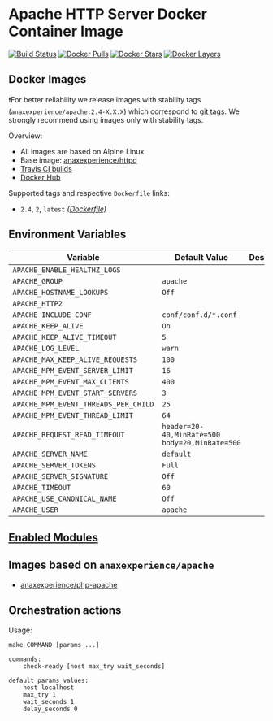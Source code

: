 # Apache HTTP Server Docker Container Image

[![Build Status](https://travis-ci.org/anaxexp/apache.svg?branch=master)](https://travis-ci.org/anaxexp/apache)
[![Docker Pulls](https://img.shields.io/docker/pulls/anaxexperience/apache.svg)](https://hub.docker.com/r/anaxexperience/apache)
[![Docker Stars](https://img.shields.io/docker/stars/anaxexperience/apache.svg)](https://hub.docker.com/r/anaxexperience/apache)
[![Docker Layers](https://images.microbadger.com/badges/image/anaxexperienceapache.svg)](https://microbadger.com/images/anaxexperience/apache)

## Docker Images

❗️For better reliability we release images with stability tags (`anaxexperience/apache:2.4-X.X.X`) which correspond to [git tags](https://github.com/anaxexp/apache/releases). We strongly recommend using images only with stability tags. 

Overview:

* All images are based on Alpine Linux
* Base image: [anaxexperience/httpd](https://github.com/anaxexp/httpd)
* [Travis CI builds](https://travis-ci.org/anaxexp/apache) 
* [Docker Hub](https://hub.docker.com/r/anaxexperience/apache) 

Supported tags and respective `Dockerfile` links:

* `2.4`, `2`, `latest` [_(Dockerfile)_](https://github.com/anaxexp/apache/tree/master/Dockerfile)

## Environment Variables 

| Variable                             | Default Value                                    | Description |
| ------------------------------------ | ------------------------------------------------ | ----------- |
| `APACHE_ENABLE_HEALTHZ_LOGS`         |                                                  |             |
| `APACHE_GROUP`                       | `apache`                                         |             |
| `APACHE_HOSTNAME_LOOKUPS`            | `Off`                                            |             |
| `APACHE_HTTP2`                       |                                                  |             |
| `APACHE_INCLUDE_CONF`                | `conf/conf.d/*.conf`                             |             |
| `APACHE_KEEP_ALIVE`                  | `On`                                             |             |
| `APACHE_KEEP_ALIVE_TIMEOUT`          | `5`                                              |             |
| `APACHE_LOG_LEVEL`                   | `warn`                                           |             |
| `APACHE_MAX_KEEP_ALIVE_REQUESTS`     | `100`                                            |             |
| `APACHE_MPM_EVENT_SERVER_LIMIT`      | `16`                                             |             |
| `APACHE_MPM_EVENT_MAX_CLIENTS`       | `400`                                            |             |
| `APACHE_MPM_EVENT_START_SERVERS`     | `3`                                              |             |
| `APACHE_MPM_EVENT_THREADS_PER_CHILD` | `25`                                             |             |
| `APACHE_MPM_EVENT_THREAD_LIMIT`      | `64`                                             |             |
| `APACHE_REQUEST_READ_TIMEOUT`        | `header=20-40,MinRate=500` `body=20,MinRate=500` |             |
| `APACHE_SERVER_NAME`                 | `default`                                        |             |
| `APACHE_SERVER_TOKENS`               | `Full`                                           |             |
| `APACHE_SERVER_SIGNATURE`            | `Off`                                            |             |
| `APACHE_TIMEOUT`                     | `60`                                             |             |
| `APACHE_USE_CANONICAL_NAME`          | `Off`                                            |             |
| `APACHE_USER`                        | `apache`                                         |             |

## [Enabled Modules](https://github.com/anaxexp/apache/blob/master/test/apache_modules)

## Images based on `anaxexperience/apache`

* [anaxexperience/php-apache](https://github.com/anaxexp/php-apache)

## Orchestration actions

Usage:
```
make COMMAND [params ...]

commands:
    check-ready [host max_try wait_seconds]
 
default params values:
    host localhost
    max_try 1
    wait_seconds 1
    delay_seconds 0
```
